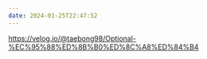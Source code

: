 ```yaml
---
date: 2024-01-25T22:47:52
---
```

https://velog.io/@taebong98/Optional-%EC%95%88%ED%8B%B0%ED%8C%A8%ED%84%B4